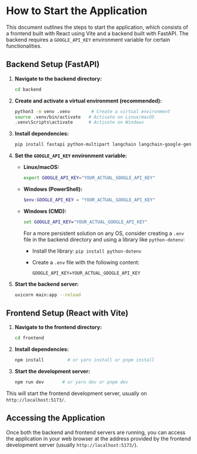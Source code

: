 # How to Start the Application

This document outlines the steps to start the application, which consists of a frontend built with React using Vite and a backend built with FastAPI. The backend requires a `GOOGLE_API_KEY` environment variable for certain functionalities.

## Backend Setup (FastAPI)

1.  **Navigate to the backend directory:**

    ```bash
    cd backend
    ```

2.  **Create and activate a virtual environment (recommended):**

    ```bash
    python3 -m venv .venv        # Create a virtual environment
    source .venv/bin/activate   # Activate on Linux/macOS
    .venv\Scripts\activate      # Activate on Windows
    ```

3.  **Install dependencies:**

    ```bash
    pip install fastapi python-multipart langchain langchain-google-genai faiss-cpu python-dotenv uvicorn PyPDF2 google-generativeai
    ```

4.  **Set the `GOOGLE_API_KEY` environment variable:**

    - **Linux/macOS:**

      ```bash
      export GOOGLE_API_KEY="YOUR_ACTUAL_GOOGLE_API_KEY"
      ```

    - **Windows (PowerShell):**

      ```powershell
      $env:GOOGLE_API_KEY = "YOUR_ACTUAL_GOOGLE_API_KEY"
      ```

    - **Windows (CMD):**

      ```cmd
      set GOOGLE_API_KEY="YOUR_ACTUAL_GOOGLE_API_KEY"
      ```

      For a more persistent solution on any OS, consider creating a `.env` file in the backend directory and using a library like `python-dotenv`:

      - Install the library: `pip install python-dotenv`
      - Create a `.env` file with the following content:

        ```
        GOOGLE_API_KEY=YOUR_ACTUAL_GOOGLE_API_KEY
        ```

5.  **Start the backend server:**

    ```bash
    uvicorn main:app --reload
    ```

## Frontend Setup (React with Vite)

1.  **Navigate to the frontend directory:**

    ```bash
    cd frontend
    ```

2.  **Install dependencies:**

    ```bash
    npm install         # or yarn install or pnpm install
    ```

3.  **Start the development server:**

    ```bash
    npm run dev       # or yarn dev or pnpm dev
    ```

This will start the frontend development server, usually on `http://localhost:5173/`.

## Accessing the Application

Once both the backend and frontend servers are running, you can access the application in your web browser at the address provided by the frontend development server (usually `http://localhost:5173/`).
